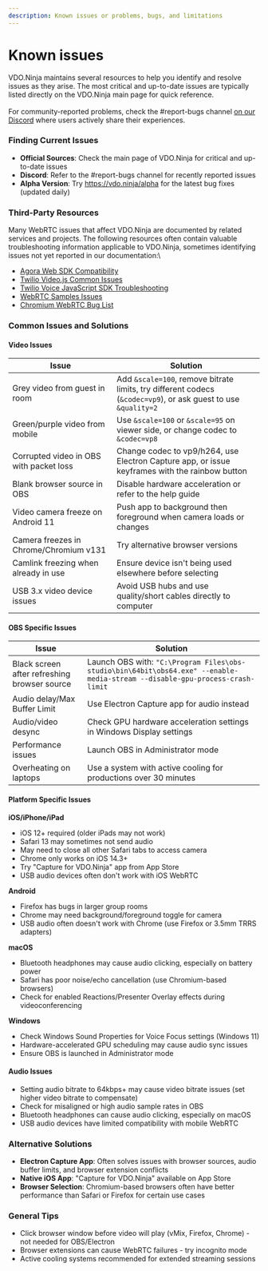 ```yaml
---
description: Known issues or problems, bugs, and limitations
---
```


# Known issues

VDO.Ninja maintains several resources to help you identify and resolve issues as they arise. The most critical and up-to-date issues are typically listed directly on the VDO.Ninja main page for quick reference.\
\
For community-reported problems, check the #report-bugs channel [on our Discord](https://discord.vdo.ninja) where users actively share their experiences.&#x20;

### Finding Current Issues

* **Official Sources**: Check the main page of VDO.Ninja for critical and up-to-date issues
* **Discord**: Refer to the #report-bugs channel for recently reported issues
* **Alpha Version**: Try https://vdo.ninja/alpha for the latest bug fixes (updated daily)

### Third-Party Resources

Many WebRTC issues that affect VDO.Ninja are documented by related services and projects. The following resources often contain valuable troubleshooting information applicable to VDO.Ninja, sometimes identifying issues not yet reported in our documentation:\


* [Agora Web SDK Compatibility](https://docs.agora.io/en/All/web_sdk_compatibility?platform=Web)
* [Twilio Video.js Common Issues](https://github.com/twilio/twilio-video.js/blob/master/COMMON_ISSUES.md)
* [Twilio Voice JavaScript SDK Troubleshooting](https://support.twilio.com/hc/en-us/articles/223180908-Troubleshooting-Common-Problems-with-the-Twilio-Voice-JavaScript-SDK)
* [WebRTC Samples Issues](https://github.com/webrtc/samples/issues)
* [Chromium WebRTC Bug List](https://bugs.chromium.org/p/chromium/issues/list?q=webrtc%20type%3DBug\&can=2\&sort=-pri)

### Common Issues and Solutions

#### Video Issues

| Issue                                   | Solution                                                                                                       |
| --------------------------------------- | -------------------------------------------------------------------------------------------------------------- |
| Grey video from guest in room           | Add `&scale=100`, remove bitrate limits, try different codecs (`&codec=vp9`), or ask guest to use `&quality=2` |
| Green/purple video from mobile          | Use `&scale=100` or `&scale=95` on viewer side, or change codec to `&codec=vp8`                                |
| Corrupted video in OBS with packet loss | Change codec to vp9/h264, use Electron Capture app, or issue keyframes with the rainbow button                 |
| Blank browser source in OBS             | Disable hardware acceleration or refer to the help guide                                                       |
| Video camera freeze on Android 11       | Push app to background then foreground when camera loads or changes                                            |
| Camera freezes in Chrome/Chromium v131  | Try alternative browser versions                                                                               |
| Camlink freezing when already in use    | Ensure device isn't being used elsewhere before selecting                                                      |
| USB 3.x video device issues             | Avoid USB hubs and use quality/short cables directly to computer                                               |

#### OBS Specific Issues

| Issue                                        | Solution                                                                                                                     |
| -------------------------------------------- | ---------------------------------------------------------------------------------------------------------------------------- |
| Black screen after refreshing browser source | Launch OBS with: `"C:\Program Files\obs-studio\bin\64bit\obs64.exe" --enable-media-stream --disable-gpu-process-crash-limit` |
| Audio delay/Max Buffer Limit                 | Use Electron Capture app for audio instead                                                                                   |
| Audio/video desync                           | Check GPU hardware acceleration settings in Windows Display settings                                                         |
| Performance issues                           | Launch OBS in Administrator mode                                                                                             |
| Overheating on laptops                       | Use a system with active cooling for productions over 30 minutes                                                             |

#### Platform Specific Issues

**iOS/iPhone/iPad**

* iOS 12+ required (older iPads may not work)
* Safari 13 may sometimes not send audio
* May need to close all other Safari tabs to access camera
* Chrome only works on iOS 14.3+
* Try "Capture for VDO.Ninja" app from App Store
* USB audio devices often don't work with iOS WebRTC

**Android**

* Firefox has bugs in larger group rooms
* Chrome may need background/foreground toggle for camera
* USB audio often doesn't work with Chrome (use Firefox or 3.5mm TRRS adapters)

**macOS**

* Bluetooth headphones may cause audio clicking, especially on battery power
* Safari has poor noise/echo cancellation (use Chromium-based browsers)
* Check for enabled Reactions/Presenter Overlay effects during videoconferencing

**Windows**

* Check Windows Sound Properties for Voice Focus settings (Windows 11)
* Hardware-accelerated GPU scheduling may cause audio sync issues
* Ensure OBS is launched in Administrator mode

#### Audio Issues

* Setting audio bitrate to 64kbps+ may cause video bitrate issues (set higher video bitrate to compensate)
* Check for misaligned or high audio sample rates in OBS
* Bluetooth headphones can cause audio clicking, especially on macOS
* USB audio devices have limited compatibility with mobile WebRTC

### Alternative Solutions

* **Electron Capture App**: Often solves issues with browser sources, audio buffer limits, and browser extension conflicts
* **Native iOS App**: "Capture for VDO.Ninja" available on App Store
* **Browser Selection**: Chromium-based browsers often have better performance than Safari or Firefox for certain use cases

### General Tips

* Click browser window before video will play (vMix, Firefox, Chrome) - not needed for OBS/Electron
* Browser extensions can cause WebRTC failures - try incognito mode
* Active cooling systems recommended for extended streaming sessions

